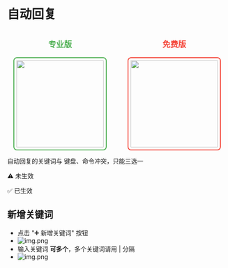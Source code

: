# 自动回复

<div style="display: flex; gap: 20px; justify-content: space-around;">
  <div style="text-align: center;">
    <p style="font-size: 18px; color: #4CAF50; font-weight: bold;">专业版</p>
    <img src="/bot_auto_reply/bot_auto_reply.png" width="200" height="200" style="border: 2px solid #4CAF50; border-radius: 8px; padding: 5px;" />
  </div>
  <div style="text-align: center;">
    <p style="font-size: 18px; color: #F44336; font-weight: bold;">免费版</p>
    <img src="/bot_auto_reply/none_bot_auto_reply.png" width="200" height="200" style="border: 2px solid #F44336; border-radius: 8px; padding: 5px;" />
  </div>
</div>

自动回复的关键词与 键盘、命令冲突，只能三选一

⚠️ 未生效

✅ 已生效

## 新增关键词
- 点击 "➕ 新增关键词" 按钮
- ![img.png](/bot_auto_reply/add_keyword.png)
- 输入关键词 **可多个**，多个关键词请用 | 分隔
- ![img.png](/bot_auto_reply/add_success.png)
